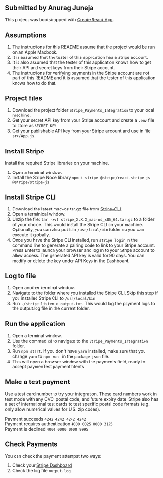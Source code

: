 ## Submitted by Anurag Juneja

This project was bootstrapped with [Create React App](https://github.com/facebook/create-react-app).

## Assumptions

1. The instructions for this README assume that the project would be run on an Apple Macbook.
2. It is assumed that the tester of this application has a stripe account.
3. It is also assumed that the tester of this application knows how to get their API and secret keys from their Stripe account.
4. The instructions for verifying payments in the Stripe account are not part of this README and it is assumed that the tester of this application knows how to do that.


## Project files

1. Download the project folder `Stripe_Payments_Integration` to your local machine.
2. Get your secret API key from your Stripe account and create a `.env` file to store as `SECRET_KEY`
3. Get your publishable API key from your Stripe account and use in file `src/App.js`.

## Install Stripe
Install the required Stripe libraries on your machine.

1. Open a terminal window.
2. Install the Stripe Node library
`npm i stripe @stripe/react-stripe-js @stripe/stripe-js`

## Install Stripe CLI

1. Download the latest mac-os tar.gz file from [Stripe-CLI](https://github.com/stripe/stripe-cli/releases/latest).
2. Open a terminical window.
3. Unzip the file: `tar -xvf stripe_X.X.X_mac-os_x86_64.tar.gz` to a folder of your choice. This would install the Stripe CLI on your machine. Optionally, you can also put it in `/usr/local/bin` folder so you can execute it globally.
3. Once you have the Stripe CLI installed, run `stripe login` in the command line to generate a pairing code to link to your Stripe account. Press Enter to launch your browser and log in to your Stripe account to allow access. The generated API key is valid for 90 days. You can modify or delete the key under API Keys in the Dashboard.


## Log to file

1. Open another terminal window.
2. Navigate to the folder where you installed the Stripe CLI. Skip this step if you installed Stripe CLI to `/usr/local/bin`
3. Run `./stripe listen > output.txt`. This would log the payment logs to the output.log file in the current folder.

## Run the application

1. Open a terminal window.
2. Use the commad `cd` to navigate to the `Stripe_Payments_Integration` folder.
3. Run `npm start`. If you don't have `yarn` installed, make sure that you change `yarn` to `npm run ` in the `package.json` file.
4. This will open a browser window with the payments field, ready to accept paymenTest paymentIntents

## Make a test payment
Use a test card number to try your integration. These card numbers work in test mode with any CVC, postal code, and future expiry date. Stripe also has a set of international test cards to test specific postal code formats (e.g. only allow numerical values for U.S. zip codes).

Payment succeeds `4242 4242 4242 4242`<br>
Payment requires authentication `4000 0025 0000 3155`<br>
Payment is declined `4000 0000 0000 9995`

## Check Payments
You can check the payment attempst two ways:
1. Check your [Stripe Dashboard](https://dashboard.stripe.com/test/payments)
2. Check the log file `output.log`
